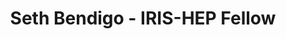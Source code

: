 ---
layout: fellow
pagetype: fellow
shortname: SethBendigo
permalink: /fellows/SethBendigo.html
fellow-name: Seth Bendigo
title: Seth Bendigo - IRIS-HEP Fellow
active: True
dates:
  start: 2023-06-05
  end: 2023-09-02
photo: /assets/images/team/Seth-Bendigo.jpg
institution: South Dakota School of Mines and Technology
e-mail: sethbendigo@outlook.com
focus-area: as
project_title: Refactoring AwkwardForth Generation in Uproot
project_goal: >
    Refactoring AwkwardForth code generation in the Uproot python library, using test-driven development. Refactored code will align more with functional programming than the current implementation.
mentors:
  - Jim Pivarski (Princeton University)
  - Ioana Ifrim (Princeton University)
proposal: /assets/pdf/fellows-2023/IRIS028-proposal-Seth-Bendigo.pdf
presentations:
current_status:
github-username: SethBendigo
linkedin-profile: https://www.linkedin.com/in/sethbendigo/
---